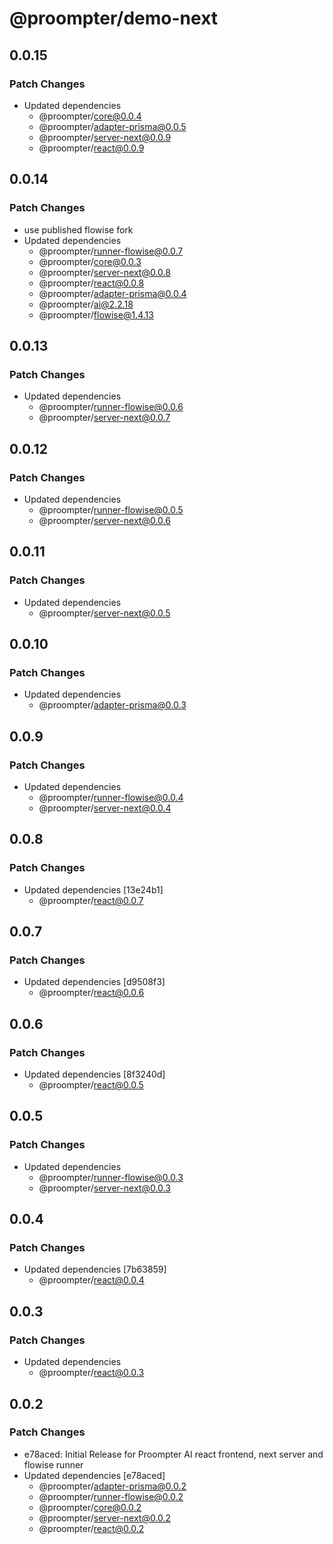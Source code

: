 # @proompter/demo-next

## 0.0.15

### Patch Changes

- Updated dependencies
  - @proompter/core@0.0.4
  - @proompter/adapter-prisma@0.0.5
  - @proompter/server-next@0.0.9
  - @proompter/react@0.0.9

## 0.0.14

### Patch Changes

- use published flowise fork
- Updated dependencies
  - @proompter/runner-flowise@0.0.7
  - @proompter/core@0.0.3
  - @proompter/server-next@0.0.8
  - @proompter/react@0.0.8
  - @proompter/adapter-prisma@0.0.4
  - @proompter/ai@2.2.18
  - @proompter/flowise@1.4.13

## 0.0.13

### Patch Changes

- Updated dependencies
  - @proompter/runner-flowise@0.0.6
  - @proompter/server-next@0.0.7

## 0.0.12

### Patch Changes

- Updated dependencies
  - @proompter/runner-flowise@0.0.5
  - @proompter/server-next@0.0.6

## 0.0.11

### Patch Changes

- Updated dependencies
  - @proompter/server-next@0.0.5

## 0.0.10

### Patch Changes

- Updated dependencies
  - @proompter/adapter-prisma@0.0.3

## 0.0.9

### Patch Changes

- Updated dependencies
  - @proompter/runner-flowise@0.0.4
  - @proompter/server-next@0.0.4

## 0.0.8

### Patch Changes

- Updated dependencies [13e24b1]
  - @proompter/react@0.0.7

## 0.0.7

### Patch Changes

- Updated dependencies [d9508f3]
  - @proompter/react@0.0.6

## 0.0.6

### Patch Changes

- Updated dependencies [8f3240d]
  - @proompter/react@0.0.5

## 0.0.5

### Patch Changes

- Updated dependencies
  - @proompter/runner-flowise@0.0.3
  - @proompter/server-next@0.0.3

## 0.0.4

### Patch Changes

- Updated dependencies [7b63859]
  - @proompter/react@0.0.4

## 0.0.3

### Patch Changes

- Updated dependencies
  - @proompter/react@0.0.3

## 0.0.2

### Patch Changes

- e78aced: Initial Release for Proompter AI react frontend, next server and flowise runner
- Updated dependencies [e78aced]
  - @proompter/adapter-prisma@0.0.2
  - @proompter/runner-flowise@0.0.2
  - @proompter/core@0.0.2
  - @proompter/server-next@0.0.2
  - @proompter/react@0.0.2
